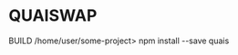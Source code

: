 # QUAISWAP
BUILD 
/home/user/some-project> npm install --save quais 
<script src="https://cdn.quais.io/lib/quais-1.0.4.umd.min.js" type="text/javascript">
</script> 
<script type="module">
    import { quais } from "https://cdn.quais.io/lib/quais-1.0.4.esm.min.js";
</script>
